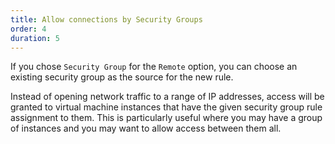 ```yaml
---
title: Allow connections by Security Groups
order: 4
duration: 5
---
```


If you chose `Security Group` for the `Remote` option, you can choose an existing security group as the source for the new rule.

Instead of opening network traffic to a range of IP addresses, access will be granted to virtual machine instances that have the given security group rule assignment to them. This is particularly useful where you may have a group of instances and you may want to allow access between them all.
